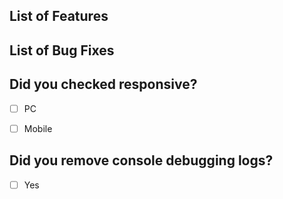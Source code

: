 ## List of Features
<!---
- Feature 1
- Feature 2
-->
## List of Bug Fixes
<!---
- Bug 1
- Bug 2
-->
## Did you checked responsive?
- [ ] PC
- [ ] Mobile



## Did you remove console debugging logs?
- [ ] Yes

<!---
- to make check list selected use [x] instead of [ ]
- remove comments from list of feature and add your new features
- remove comments from list of bug fixes and add your new bug fixes
-->
